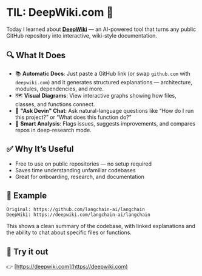 
# TIL: DeepWiki.com 🧠

Today I learned about **[DeepWiki](https://deepwiki.com)** — an AI-powered tool that turns any public GitHub repository into interactive, wiki-style documentation.

## 🔍 What It Does

- 📚 **Automatic Docs**: Just paste a GitHub link (or swap `github.com` with `deepwiki.com`) and it generates structured explanations — architecture, modules, dependencies, and more.
- 🗺️ **Visual Diagrams**: View interactive graphs showing how files, classes, and functions connect.
- 🤖 **"Ask Devin" Chat**: Ask natural-language questions like “How do I run this project?” or “What does this function do?”
- 🧪 **Smart Analysis**: Flags issues, suggests improvements, and compares repos in deep-research mode.

## ✅ Why It’s Useful

- Free to use on public repositories — no setup required
- Saves time understanding unfamiliar codebases
- Great for onboarding, research, and documentation

## 🚀 Example

```text
Original: https://github.com/langchain-ai/langchain  
DeepWiki: https://deepwiki.com/langchain-ai/langchain
```

This shows a clean summary of the codebase, with linked explanations and the ability to chat about specific files or functions.

## 🔗 Try it out

👉 [https://deepwiki.com](https://deepwiki.com)
